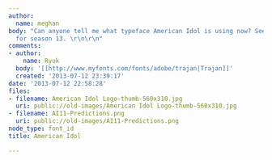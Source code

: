 ```yaml
---
author:
  name: meghan
body: "Can anyone tell me what typeface American Idol is using now? Seems to be new
  for season 13. \r\n\r\n"
comments:
- author:
    name: Ryuk
  body: '[[http://www.myfonts.com/fonts/adobe/trajan|Trajan]]'
  created: '2013-07-12 23:39:17'
date: '2013-07-12 22:58:28'
files:
- filename: American Idol Logo-thumb-560x310.jpg
  uri: public://old-images/American Idol Logo-thumb-560x310.jpg
- filename: AI11-Predictions.png
  uri: public://old-images/AI11-Predictions.png
node_type: font_id
title: American Idol

---
```

